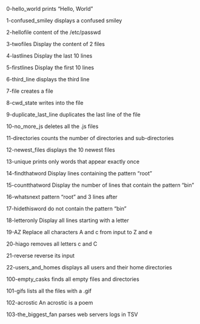 0-hello_world
prints “Hello, World”

1-confused_smiley
displays a confused smiley

2-hellofile
content of the /etc/passwd

3-twofiles
Display the content of 2 files

4-lastlines
Display the last 10 lines

5-firstlines
Display the first 10 lines

6-third_line
displays the third line

7-file
creates a file

8-cwd_state
writes into the file 

9-duplicate_last_line
duplicates the last line of the file 

10-no_more_js
deletes all the .js files 

11-directories
counts the number of directories and sub-directories

12-newest_files
displays the 10 newest files

13-unique
prints only words that appear exactly once

14-findthatword
Display lines containing the pattern “root”

15-countthatword
Display the number of lines that contain the pattern “bin”

16-whatsnext
pattern “root” and 3 lines after

17-hidethisword
do not contain the pattern “bin”

18-letteronly
Display all lines starting with a letter

19-AZ
Replace all characters A and c from input to Z and e

20-hiago
removes all letters c and C

21-reverse
reverse its input

22-users_and_homes
displays all users and their home directories

100-empty_casks
finds all empty files and directories

101-gifs
lists all the files with a .gif

102-acrostic
An acrostic is a poem

103-the_biggest_fan
parses web servers logs in TSV
